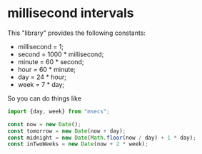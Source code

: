 # millisecond intervals

This "library" provides the following constants:
 - millisecond = 1;
 - second = 1000 * millisecond;
 - minute = 60 * second;
 - hour = 60 * minute;
 - day = 24 * hour;
 - week = 7 * day;

So you can do things like
```javascript
import {day, week} from "msecs";

const now = new Date();
const tomorrow = new Date(now + day);
const midnight = new Date(Math.floor(now / day) + 1 * day);
const inTwoWeeks = new Date(now + 2 * week);
```